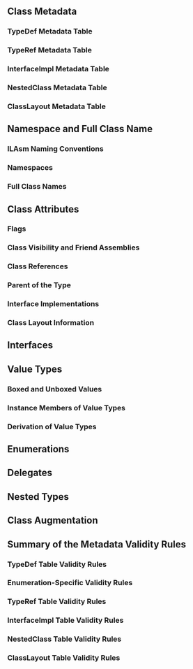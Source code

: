 ## Class Metadata
### TypeDef Metadata Table
### TypeRef Metadata Table
### InterfaceImpl Metadata Table
### NestedClass Metadata Table
### ClassLayout Metadata Table
## Namespace and Full Class Name
### ILAsm Naming Conventions
### Namespaces
### Full Class Names
## Class Attributes
### Flags
### Class Visibility and Friend Assemblies
### Class References
### Parent of the Type
### Interface Implementations
### Class Layout Information
## Interfaces
## Value Types
### Boxed and Unboxed Values
### Instance Members of Value Types
### Derivation of Value Types
## Enumerations
## Delegates
## Nested Types
## Class Augmentation
## Summary of the Metadata Validity Rules
### TypeDef Table Validity Rules
### Enumeration-Specific Validity Rules
### TypeRef Table Validity Rules
### InterfaceImpl Table Validity Rules
### NestedClass Table Validity Rules
### ClassLayout Table Validity Rules